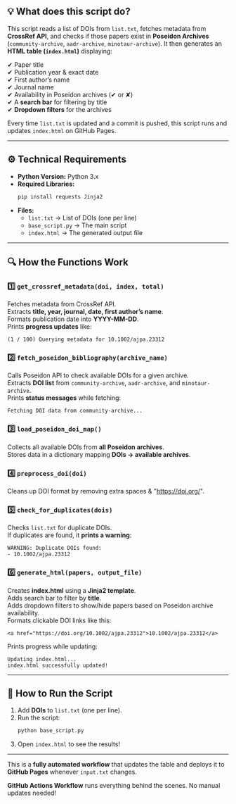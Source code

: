 

## 💡 What does this script do?
This script reads a list of DOIs from `list.txt`, fetches metadata from **CrossRef API**, and checks if those papers exist in **Poseidon Archives** (`community-archive`, `aadr-archive`, `minotaur-archive`). It then generates an **HTML table (`index.html`)** displaying:

✔ Paper title  
✔ Publication year & exact date  
✔ First author’s name  
✔ Journal name  
✔ Availability in Poseidon archives (✔ or ✘)  
✔ A **search bar** for filtering by title  
✔ **Dropdown filters** for the archives  

Every time `list.txt` is updated and a commit is pushed, this script runs and updates `index.html` on GitHub Pages.

---

## ⚙️ Technical Requirements
- **Python Version:** Python 3.x  
- **Required Libraries:**  
  ```bash
  pip install requests Jinja2
  ```
- **Files:**  
  - `list.txt` → List of DOIs (one per line)  
  - `base_script.py` → The main script  
  - `index.html` → The generated output file  

---

## 🔍 How the Functions Work

### 1️⃣ `get_crossref_metadata(doi, index, total)`
Fetches metadata from CrossRef API.  
Extracts **title, year, journal, date, first author’s name**.  
Formats publication date into **YYYY-MM-DD**.  
Prints **progress updates** like:  
   ```
   (1 / 100) Querying metadata for 10.1002/ajpa.23312
   ```
   
### 2️⃣ `fetch_poseidon_bibliography(archive_name)`
Calls Poseidon API to check available DOIs for a given archive.  
Extracts **DOI list** from `community-archive`, `aadr-archive`, and `minotaur-archive`.  
Prints **status messages** while fetching:  
   ```
   Fetching DOI data from community-archive...
   ```

### 3️⃣ `load_poseidon_doi_map()`
Collects all available DOIs from **all Poseidon archives**.  
Stores data in a dictionary mapping **DOIs → available archives**.

### 4️⃣ `preprocess_doi(doi)`
Cleans up DOI format by removing extra spaces & "https://doi.org/".

### 5️⃣ `check_for_duplicates(dois)`
Checks `list.txt` for duplicate DOIs.  
If duplicates are found, it **prints a warning**:  
   ```
   WARNING: Duplicate DOIs found:
   - 10.1002/ajpa.23312
   ```

### 6️⃣ `generate_html(papers, output_file)`
Creates **index.html** using a **Jinja2 template**.  
Adds search bar to filter by **title**.  
Adds dropdown filters to show/hide papers based on Poseidon archive availability.  
Formats clickable DOI links like this:  
   ```
   <a href="https://doi.org/10.1002/ajpa.23312">10.1002/ajpa.23312</a>
   ```
Prints progress while updating:  
   ```
   Updating index.html...
   index.html successfully updated!
   ```

---

## 🚀 How to Run the Script
1. Add **DOIs** to `list.txt` (one per line).  
2. Run the script:  
   ```bash
   python base_script.py
   ```
3. Open `index.html` to see the results!  

---

This is a **fully automated workflow** that updates the table and deploys it to **GitHub Pages** whenever `input.txt` changes.

**GitHub Actions Workflow** runs everything behind the scenes. No manual updates needed!


